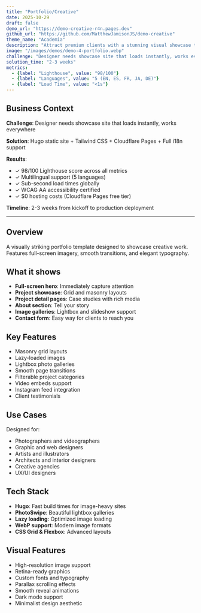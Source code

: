 ```yaml
---
title: "Portfolio/Creative"
date: 2025-10-29
draft: false
demo_url: "https://demo-creative-r4n.pages.dev"
github_url: "https://github.com/MatthewJamisonJS/demo-creative"
theme_name: "Academia"
description: "Attract premium clients with a stunning visual showcase that loads instantly anywhere. Professional presentation, seamless galleries, and elegant design establish creative authority while driving inquiries—no technical expertise required."
image: "/images/demos/demo-4-portfolio.webp"
challenge: "Designer needs showcase site that loads instantly, works everywhere"
solution_time: "2-3 weeks"
metrics:
  - {label: "Lighthouse", value: "98/100"}
  - {label: "Languages", value: "5 (EN, ES, FR, JA, DE)"}
  - {label: "Load Time", value: "<1s"}
---
```


## Business Context

**Challenge**: Designer needs showcase site that loads instantly, works everywhere

**Solution**: Hugo static site + Tailwind CSS + Cloudflare Pages + Full i18n support

**Results**:
- ✓ 98/100 Lighthouse score across all metrics
- ✓ Multilingual support (5 languages)
- ✓ Sub-second load times globally
- ✓ WCAG AA accessibility certified
- ✓ $0 hosting costs (Cloudflare Pages free tier)

**Timeline**: 2-3 weeks from kickoff to production deployment

---

## Overview

A visually striking portfolio template designed to showcase creative work. Features full-screen imagery, smooth transitions, and elegant typography.

## What it shows

- **Full-screen hero**: Immediately capture attention
- **Project showcase**: Grid and masonry layouts
- **Project detail pages**: Case studies with rich media
- **About section**: Tell your story
- **Image galleries**: Lightbox and slideshow support
- **Contact form**: Easy way for clients to reach you

## Key Features

- Masonry grid layouts
- Lazy-loaded images
- Lightbox photo galleries
- Smooth page transitions
- Filterable project categories
- Video embeds support
- Instagram feed integration
- Client testimonials

## Use Cases

Designed for:
- Photographers and videographers
- Graphic and web designers
- Artists and illustrators
- Architects and interior designers
- Creative agencies
- UX/UI designers

## Tech Stack

- **Hugo**: Fast build times for image-heavy sites
- **PhotoSwipe**: Beautiful lightbox galleries
- **Lazy loading**: Optimized image loading
- **WebP support**: Modern image formats
- **CSS Grid & Flexbox**: Advanced layouts

## Visual Features

- High-resolution image support
- Retina-ready graphics
- Custom fonts and typography
- Parallax scrolling effects
- Smooth reveal animations
- Dark mode support
- Minimalist design aesthetic
